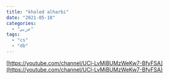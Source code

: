 ```yaml
---
title: "khaled alharbi"
date: "2021-05-18"
categories:
  - "عربي"
tags:
  - "cs"
  - "db"
---
```


[https://youtube.com/channel/UCl-LvMjBUMzWeKw7-BfyFSA](https://youtube.com/channel/UCl-LvMjBUMzWeKw7-BfyFSA)
